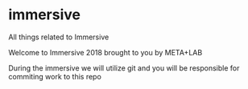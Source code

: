 # immersive
All things related to Immersive

Welcome to Immersive 2018 brought to you by META+LAB

During the immersive we will utilize git and you will be responsible for commiting work to this repo
